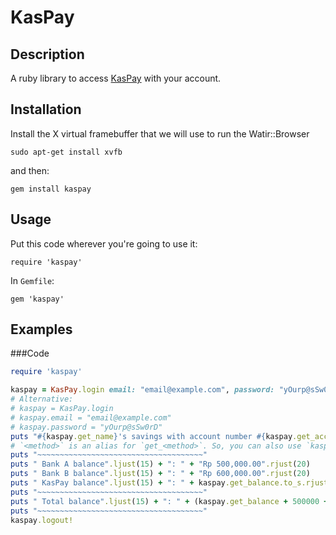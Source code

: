 # KasPay
## Description  
A ruby library to access [KasPay](https://www.kaspay.com) with your account.  

## Installation  
Install the X virtual framebuffer that we will use to run the Watir::Browser  

    sudo apt-get install xvfb     

and then:  

    gem install kaspay    
    
## Usage  
Put this code wherever you're going to use it:  

    require 'kaspay'  

In `Gemfile`:  

    gem 'kaspay'

## Examples
###Code
```ruby
require 'kaspay'

kaspay = KasPay.login email: "email@example.com", password: "yOurp@sSw0rD"
# Alternative:
# kaspay = KasPay.login
# kaspay.email = "email@example.com"
# kaspay.password = "yOurp@sSw0rD"
puts "#{kaspay.get_name}'s savings with account number #{kaspay.get_acc_num}:"
# `<method>` is an alias for `get_<method>`. So, you can also use `kaspay.name` or `kaspay.acc_num`.
puts "~~~~~~~~~~~~~~~~~~~~~~~~~~~~~~~~~~~~~"
puts " Bank A balance".ljust(15) + ": " + "Rp 500,000.00".rjust(20)
puts " Bank B balance".ljust(15) + ": " + "Rp 600,000.00".rjust(20)
puts " KasPay balance".ljust(15) + ": " + kaspay.get_balance.to_s.rjust(20)
puts "~~~~~~~~~~~~~~~~~~~~~~~~~~~~~~~~~~~~~"
puts " Total balance".ljust(15) + ": " + (kaspay.get_balance + 500000 + 600000).to_s.rjust(20)
puts "~~~~~~~~~~~~~~~~~~~~~~~~~~~~~~~~~~~~~"
kaspay.logout!
```

